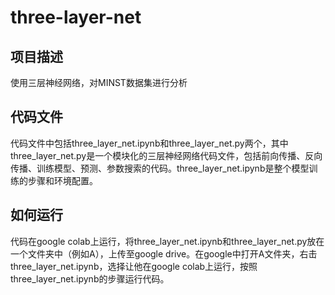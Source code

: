 # three-layer-net
## 项目描述
使用三层神经网络，对MINST数据集进行分析
## 代码文件
代码文件中包括three_layer_net.ipynb和three_layer_net.py两个，其中three_layer_net.py是一个模块化的三层神经网络代码文件，包括前向传播、反向传播、训练模型、预测、参数搜索的代码。three_layer_net.ipynb是整个模型训练的步骤和环境配置。
## 如何运行
代码在google colab上运行，将three_layer_net.ipynb和three_layer_net.py放在一个文件夹中（例如A），上传至google drive。在google中打开A文件夹，右击three_layer_net.ipynb，选择让他在google colab上运行，按照three_layer_net.ipynb的步骤运行代码。
